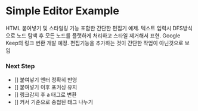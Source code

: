 # Simple Editor Example

HTML 붙여넣기 및 스타일링 기능 포함한 간단한 편집기 예제. 텍스트 입력시 DFS방식으로 노드 탐색 후 모든 노드를 플랫하게 처리하고 스타일 제거해서 표현. Google Keep의 링크 변환 개발 예정. 편집기능을 추가하는 것이 간단한 작업이 아닌것으로 보임

### Next Step
- [] 붙여넣기 엔터 정확히 반영
- [] 붙여넣기 이후 포커싱 유지
- [] 링크감지 후 a 태그로 변환
- [] 커서 기준으로 중첩된 태그 나누기
